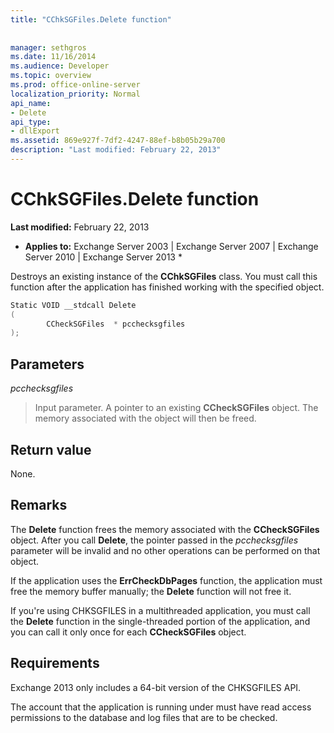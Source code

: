 ```yaml
---
title: "CChkSGFiles.Delete function"
 
 
manager: sethgros
ms.date: 11/16/2014
ms.audience: Developer
ms.topic: overview
ms.prod: office-online-server
localization_priority: Normal
api_name:
- Delete
api_type:
- dllExport
ms.assetid: 869e927f-7df2-4247-88ef-b8b05b29a700
description: "Last modified: February 22, 2013"
---
```


# CChkSGFiles.Delete function

 **Last modified:** February 22, 2013 
  
 * **Applies to:** Exchange Server 2003 | Exchange Server 2007 | Exchange Server 2010 | Exchange Server 2013 * 
  
Destroys an existing instance of the **CChkSGFiles** class. You must call this function after the application has finished working with the specified object. 
  
```cs
Static VOID __stdcall Delete 
(
        CCheckSGFiles  * pcchecksgfiles
);

```

## Parameters

 *pcchecksgfiles* 
  
> Input parameter. A pointer to an existing **CCheckSGFiles** object. The memory associated with the object will then be freed. 
    
## Return value

None.
  
## Remarks

The **Delete** function frees the memory associated with the **CCheckSGFiles** object. After you call **Delete**, the pointer passed in the  *pcchecksgfiles*  parameter will be invalid and no other operations can be performed on that object. 
  
If the application uses the **ErrCheckDbPages** function, the application must free the memory buffer manually; the **Delete** function will not free it. 
  
If you're using CHKSGFILES in a multithreaded application, you must call the **Delete** function in the single-threaded portion of the application, and you can call it only once for each **CCheckSGFiles** object. 
  
## Requirements

Exchange 2013 only includes a 64-bit version of the CHKSGFILES API.
  
The account that the application is running under must have read access permissions to the database and log files that are to be checked.
  

